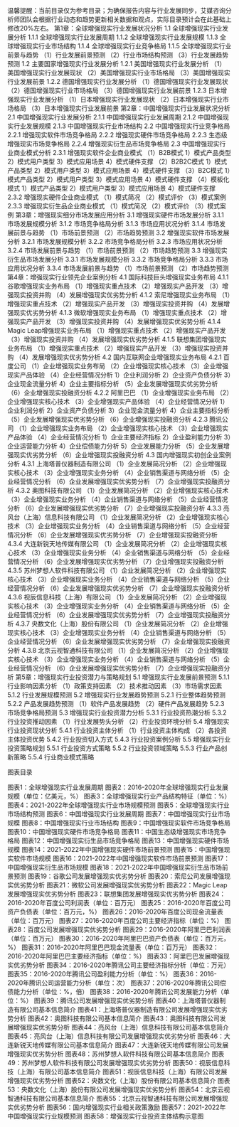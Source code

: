 温馨提醒：当前目录仅为参考目录；为确保报告内容与行业发展同步，艾媒咨询分析师团队会根据行业动态和趋势更新相关数据和观点，实际目录预计会在此基础上修改20%左右。
第1章：全球增强现实行业发展状况分析
1.1 全球增强现实行业发展分析
1.1.1 全球增强现实行业发展周期
1.1.2 全球增强现实行业发展规模
1.1.3 全球增强现实行业市场结构
1.1.4 全球增强现实行业竞争格局
1.1.5 全球增强现实行业前景与趋势
（1）行业发展前景预测
（2）行业市场结构预测
（3）行业发展趋势预测
1.2 主要国家增强现实行业发展分析
1.2.1 美国增强现实行业发展分析
（1）美国增强现实行业发展现状
（2）美国增强现实行业市场格局
（3）美国增强现实行业发展前景
1.2.2 德国增强现实行业发展分析
（1）德国增强现实行业发展现状
（2）德国增强现实行业市场格局
（3）德国增强现实行业发展前景
1.2.3 日本增强现实行业发展分析
（1）日本增强现实行业发展现状
（2）日本增强现实行业市场格局
（3）日本增强现实行业发展前景
第2章：中国增强现实行业发展状况分析
2.1 中国增强现实行业发展分析
2.1.1 中国增强现实行业发展周期
2.1.2 中国增强现实行业发展规模
2.1.3 中国增强现实行业市场结构
2.2 中国增强现实行业竞争格局
2.2.1 增强现实软件市场竞争格局
2.2.2 增强现实硬件市场竞争格局
2.2.3 生态级增强现实市场竞争格局
2.2.4 增强现实衍生品市场竞争格局
2.3 中国增强现实行业商业模式分析
2.3.1 增强现实软件企业商业模式
（1）B2B模式
1）模式产品类型
2）模式用户类型
3）模式应用场景
4）模式硬件支撑
（2）B2B2C模式
1）模式产品类型
2）模式用户类型
3）模式应用场景
4）模式硬件支撑
（3）B2C模式
1）模式产品类型
2）模式用户类型
3）模式应用场景
4）模式硬件支撑
（4）模板化模式
1）模式产品类型
2）模式用户类型
3）模式应用场景
4）模式硬件支撑
2.3.2 增强现实硬件企业商业模式
（1）模式简况
（2）模式评价
（3）模式案例
2.3.3 增强现实衍生品企业商业模式
（1）模式简况
（2）模式评价
（3）模式案例
第3章：增强现实细分市场发展应用分析
3.1 增强现实硬件市场发展分析
3.1.1 市场发展规模分析
3.1.2 市场竞争格局分析
3.1.3 市场应用状况分析
3.1.4 市场发展前景与趋势
（1）市场前景预测
（2）市场趋势预测
3.2 增强现实软件市场发展分析
3.2.1 市场发展规模分析
3.2.2 市场竞争格局分析
3.2.3 市场应用状况分析
3.2.4 市场发展前景与趋势
（1）市场前景预测
（2）市场趋势预测
3.3 增强现实衍生品市场发展分析
3.3.1 市场发展规模分析
3.3.2 市场竞争格局分析
3.3.3 市场应用状况分析
3.3.4 市场发展前景与趋势
（1）市场前景预测
（2）市场趋势预测
第4章：增强现实行业领先企业案例分析
4.1 国际科技巨头增强现实业务布局
4.1.1 谷歌增强现实业务布局
（1）增强现实重点技术
（2）增强现实产品开发
（3）增强现实投资并购
（4）发展增强现实优劣势分析
4.1.2 索尼增强现实业务布局
（1）增强现实重点技术
（2）增强现实产品开发
（3）增强现实投资并购
（4）发展增强现实优劣势分析
4.1.3 微软增强现实业务布局
（1）增强现实重点技术
（2）增强现实产品开发
（3）增强现实投资并购
（4）发展增强现实优劣势分析
4.1.4 Magic Leap增强现实业务布局
（1）增强现实重点技术
（2）增强现实产品开发
（3）增强现实投资并购
（4）发展增强现实优劣势分析
4.1.5 联想集团增强现实业务布局
（1）增强现实重点技术
（2）增强现实产品开发
（3）增强现实投资并购
（4）发展增强现实优劣势分析
4.2 国内互联网企业增强现实业务布局
4.2.1 百度公司
（1）企业增强现实业务布局
（2）企业增强现实核心技术
（3）企业增强现实产品体验
（4）企业经营情况分析
1）企业利润分析
2）企业资产负债分析
3）企业现金流量分析
4）企业主要指标分析
（5）企业发展增强现实优劣势分析
（6）企业增强现实投融资分析
4.2.2 阿里巴巴
（1）企业增强现实业务布局
（2）企业增强现实核心技术
（3）企业增强现实产品体验
（4）企业经营情况分析
1）企业利润分析
2）企业资产负债分析
3）企业现金流量分析
4）企业主要指标分析
（5）企业发展增强现实优劣势分析
（6）企业增强现实投融资分析
4.2.3 腾讯公司
（1）企业增强现实业务布局
（2）企业增强现实核心技术
（3）企业增强现实产品体验
（4）企业经营情况分析
1）企业主要经济指标
2）企业盈利能力分析
3）企业运营能力分析
4）企业偿债能力分析
5）企业发展能力分析
（5）企业发展增强现实优劣势分析
（6）企业增强现实投融资分析
4.3 国内增强现实初创企业案例分析
4.3.1 上海塔普仪器制造有限公司
（1）企业发展简况分析
（2）企业增强现实核心技术
（3）企业增强现实业务分析
（4）企业销售渠道与网络分析
（5）企业经营情况分析
（6）企业发展增强现实优劣势分析
（7）企业增强现实投融资分析
4.3.2 奥图科技有限公司
（1）企业发展简况分析
（2）企业增强现实核心技术
（3）企业增强现实业务分析
（4）企业销售渠道与网络分析
（5）企业经营情况分析
（6）企业发展增强现实优劣势分析
（7）企业增强现实投融资分析
4.3.3 亮风台（上海）信息科技有限公司
（1）企业发展简况分析
（2）企业增强现实核心技术
（3）企业增强现实业务分析
（4）企业销售渠道与网络分析
（5）企业经营情况分析
（6）企业发展增强现实优劣势分析
（7）企业增强现实投融资分析
4.3.4 大连新锐天地传媒有限公司
（1）企业发展简况分析
（2）企业增强现实核心技术
（3）企业增强现实业务分析
（4）企业销售渠道与网络分析
（5）企业经营情况分析
（6）企业发展增强现实优劣势分析
（7）企业增强现实投融资分析
4.3.5 苏州梦想人软件科技有限公司
（1）企业发展简况分析
（2）企业增强现实核心技术
（3）企业增强现实业务分析
（4）企业销售渠道与网络分析
（5）企业经营情况分析
（6）企业发展增强现实优劣势分析
（7）企业增强现实投融资分析
4.3.6 视辰信息科技（上海）有限公司
（1）企业发展简况分析
（2）企业增强现实核心技术
（3）企业增强现实业务分析
（4）企业销售渠道与网络分析
（5）企业经营情况分析
（6）企业发展增强现实优劣势分析
（7）企业增强现实投融资分析
4.3.7 央数文化（上海）股份有限公司
（1）企业发展简况分析
（2）企业增强现实核心技术
（3）企业增强现实业务分析
（4）企业销售渠道与网络分析
（5）企业经营情况分析
（6）企业发展增强现实优劣势分析
（7）企业增强现实投融资分析
4.3.8 北京云视智通科技有限公司
（1）企业发展简况分析
（2）企业增强现实核心技术
（3）企业增强现实业务分析
（4）企业销售渠道与网络分析
（5）企业经营情况分析
（6）企业发展增强现实优劣势分析
（7）企业增强现实投融资分析
第5章：增强现实行业投资潜力与策略规划
5.1 增强现实行业发展前景预测
5.1.1 行业影响因素分析
（1）政策支持因素
（2）技术推动因素
（3）市场需求因素
5.1.2 行业发展规模预测
5.2 增强现实行业发展趋势预测
5.2.1 行业整体趋势预测
5.2.2 产品发展趋势预测
（1）软件产品发展趋势
（2）硬件产品发展趋势
5.2.3 市场竞争格局预测
5.3 增强现实行业投资潜力分析
5.3.1 行业投资热潮分析
5.3.2 行业投资推动因素
（1）行业发展势头分析
（2）行业投资环境分析
5.4 增强现实行业投资现状分析
5.4.1 行业投资主体分析
（1）行业投资主体构成
（2）各投资主体投资优势
5.4.2 行业投资切入方式
5.4.3 行业投资案例分析
5.5 增强现实行业投资策略规划
5.5.1 行业投资方式策略
5.5.2 行业投资领域策略
5.5.3 行业产品创新策略
5.5.4 行业商业模式策略


图表目录

图表1：全球增强现实行业发展周期
图表2：2016-2020年全球增强现实行业发展规模（单位：亿美元，%）
图表3：全球增强现实行业产品结构特征（单位：%）
图表4：2021-2022年全球增强现实行业市场规模预测
图表5：全球增强现实行业市场结构预测
图表6：中国增强现实行业发展周期
图表7：中国增强现实行业市场规模
图表8：中国增强现实行业市场结构
图表9：中国增强现实软件市场竞争格局
图表10：中国增强现实硬件市场竞争格局
图表11：中国生态级增强现实市场竞争格局
图表12：中国增强现实衍生品市场竞争格局
图表13：中国增强现实硬件市场规模
图表14：2021-2022年中国增强现实硬件市场前景预测
图表15：中国增强现实软件市场规模
图表16：2021-2022年中国增强现实软件市场前景预测
图表17：中国增强现实衍生品市场规模
图表18：2021-2022年中国增强现实衍生品市场前景预测
图表19：谷歌公司发展增强现实优劣势分析
图表20：索尼公司发展增强现实优劣势分析
图表21：微软公司发展增强现实优劣势分析
图表22：Magic Leap发展增强现实优劣势分析
图表23：联想集团发展增强现实优劣势分析
图表24：2016-2020年百度公司利润表（单位：百万元）
图表25：2016-2020年百度公司资产负债表（单位：百万元，%）
图表26：2016-2020年百度公司现金流量表（单位：百万元）
图表27：2016-2020年百度公司主要经济指标（单位：%）
图表28：百度公司发展增强现实优劣势分析
图表29：2016-2020年阿里巴巴利润表（单位：百万元）
图表30：2016-2020年阿里巴巴资产负债表（单位：百万元，%）
图表31：2016-2020年阿里巴巴现金流量表（单位：百万元）
图表32：2016-2020年阿里巴巴主要经济指标（单位：%）
图表33：阿里巴巴发展增强现实优劣势分析
图表34：2016-2020年腾讯公司主要经济指标分析（单位：万元）
图表35：2016-2020年腾讯公司盈利能力分析（单位：%）
图表36：2016-2020年腾讯公司运营能力分析（单位：次）
图表37：2016-2020年腾讯公司偿债能力分析（单位：%，倍）
图表38：2016-2020年腾讯公司发展能力分析（单位：%）
图表39：腾讯公司发展增强现实优劣势分析
图表40：上海塔普仪器制造有限公司基本信息简介
图表41：上海塔普仪器制造有限公司发展增强现实优劣势分析
图表42：奥图科技有限公司基本信息简介
图表43：奥图科技有限公司发展增强现实优劣势分析
图表44：亮风台（上海）信息科技有限公司基本信息简介
图表45：亮风台（上海）信息科技有限公司发展增强现实优劣势分析
图表46：大连新锐天地传媒有限公司基本信息简介
图表47：大连新锐天地传媒有限公司发展增强现实优劣势分析
图表48：苏州梦想人软件科技有限公司基本信息简介
图表49：苏州梦想人软件科技有限公司发展增强现实优劣势分析
图表50：视辰信息科技（上海）有限公司基本信息简介
图表51：视辰信息科技（上海）有限公司发展增强现实优劣势分析
图表52：央数文化（上海）股份有限公司基本信息简介
图表53：央数文化（上海）股份有限公司发展增强现实优劣势分析
图表54：北京云视智通科技有限公司基本信息简介
图表55：北京云视智通科技有限公司发展增强现实优劣势分析
图表56：国内增强现实行业相关政策激励
图表57：2021-2022年中国增强现实行业规模预测
图表58：增强现实行业投资主体结构示意图